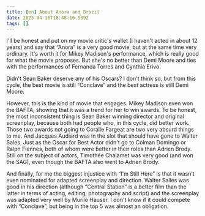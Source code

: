 ```yaml
---
title: [en] About Anora and Brazil
date: 2025-04-16T18:48:16.939Z
tags: []
---
```


I'll be honest and put on my movie critic's wallet (I haven't acted in about 12 years) and say that “Anora” is a very good movie, but at the same time very ordinary. It's worth it for Mikey Madison's performance, which is really good for what the movie proposes. But she's no better than Demi Moore and ties with the performances of Fernanda Torres and Cynthia Erivo. 

Didn't Sean Baker deserve any of his Oscars? I don't think so, but from this cycle, the best movie is still “Conclave” and the best actress is still Demi Moore. 

However, this is the kind of movie that engages. Mikey Madison even won the BAFTA, showing that it was a trend for her to win awards. To be honest, the most inconsistent thing is Sean Baker winning director and original screenplay, because both had people who, in this cycle, did better work. Those two awards not going to Coralie Fargeat are two very absurd things to me. And Jacques Audiard was in the slot that should have gone to Walter Sales. Just as the Oscar for Best Actor didn't go to Colman Domingo or Ralph Fiennes, both of whom were better in their roles than Adrien Brody. Still on the subject of actors, Timothée Chalamet was very good (and won the SAG), even though the BAFTA also went to Adrien Brody. 

And finally, for me the biggest injustice with “I'm Still Here” is that it wasn't even nominated for adapted screenplay and direction. Walter Salles was good in his direction (although “Central Station” is a better film than the latter in terms of acting, editing, photography and script) and the screenplay was adapted very well by Murilo Hauser. I don't know if it could compete with “Conclave”, but being in the top 5 was almost an obligation. 
